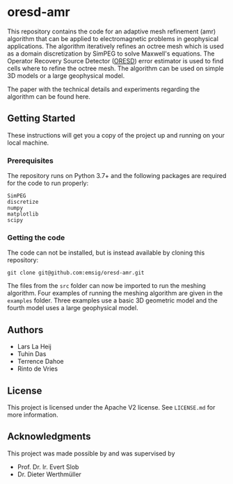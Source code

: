 # oresd-amr

This repository contains the code for an adaptive mesh refinement (amr) algorithm that can be applied to electromagnetic problems in geophysical applications. The algorithm iteratively refines an octree mesh which is used as a domain discretization by SimPEG to solve Maxwell's equations. The Operator Recovery Source Detector ([ORESD](https://onlinelibrary.wiley.com/doi/abs/10.1002/nme.969)) error estimator is used to find cells where to refine the octree mesh. The algorithm can be used on simple 3D models or a large geophysical model. 

The paper with the technical details and experiments regarding the algorithm can be found here.

## Getting Started

These instructions will get you a copy of the project up and running on your local machine. 

### Prerequisites

The repository runs on Python 3.7+ and the following packages are required for the code to run properly: 

```
SimPEG
discretize
numpy
matplotlib
scipy
```

### Getting the code

The code can not be installed, but is instead available by cloning this repository:

```
git clone git@github.com:emsig/oresd-amr.git
```

The files from the `src` folder can now be imported to run the meshing algorithm. Four examples of running the meshing algorithm are given in the `examples` folder. Three examples use a basic 3D geometric model and the fourth model uses a large geophysical model. 

## Authors

* Lars La Heij
* Tuhin Das
* Terrence Dahoe
* Rinto de Vries

## License

This project is licensed under the Apache V2 license. See `LICENSE.md` for more information.

## Acknowledgments

This project was made possible by and was supervised by 

* Prof. Dr. Ir. Evert Slob
* Dr. Dieter Werthmüller